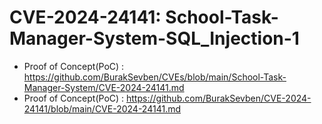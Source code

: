 # CVE-2024-24141: School-Task-Manager-System-SQL_Injection-1
+ Proof of Concept(PoC) : https://github.com/BurakSevben/CVEs/blob/main/School-Task-Manager-System/CVE-2024-24141.md
+ Proof of Concept(PoC) : https://github.com/BurakSevben/CVE-2024-24141/blob/main/CVE-2024-24141.md
